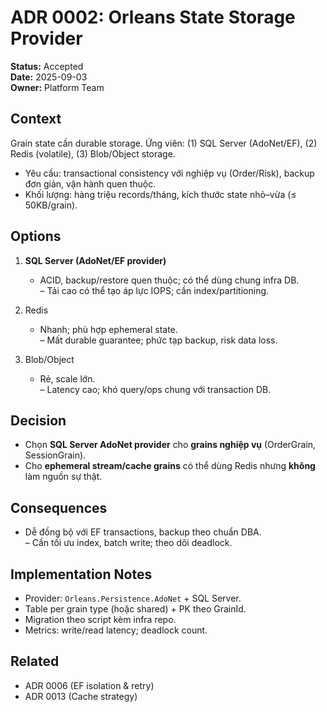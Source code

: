 # ADR 0002: Orleans State Storage Provider
**Status:** Accepted  
**Date:** 2025-09-03  
**Owner:** Platform Team

## Context
Grain state cần durable storage. Ứng viên: (1) SQL Server (AdoNet/EF), (2) Redis (volatile), (3) Blob/Object storage.

- Yêu cầu: transactional consistency với nghiệp vụ (Order/Risk), backup đơn giản, vận hành quen thuộc.
- Khối lượng: hàng triệu records/tháng, kích thước state nhỏ–vừa (≤ 50KB/grain).

## Options
1) **SQL Server (AdoNet/EF provider)**  
   + ACID, backup/restore quen thuộc; có thể dùng chung infra DB.  
   – Tải cao có thể tạo áp lực IOPS; cần index/partitioning.

2) Redis  
   + Nhanh; phù hợp ephemeral state.  
   – Mất durable guarantee; phức tạp backup, risk data loss.

3) Blob/Object  
   + Rẻ, scale lớn.  
   – Latency cao; khó query/ops chung với transaction DB.

## Decision
- Chọn **SQL Server AdoNet provider** cho **grains nghiệp vụ** (OrderGrain, SessionGrain).  
- Cho **ephemeral stream/cache grains** có thể dùng Redis nhưng **không** làm nguồn sự thật.

## Consequences
+ Dễ đồng bộ với EF transactions, backup theo chuẩn DBA.  
– Cần tối ưu index, batch write; theo dõi deadlock.

## Implementation Notes
- Provider: `Orleans.Persistence.AdoNet` + SQL Server.  
- Table per grain type (hoặc shared) + PK theo GrainId.  
- Migration theo script kèm infra repo.  
- Metrics: write/read latency; deadlock count.

## Related
- ADR 0006 (EF isolation & retry)  
- ADR 0013 (Cache strategy)
